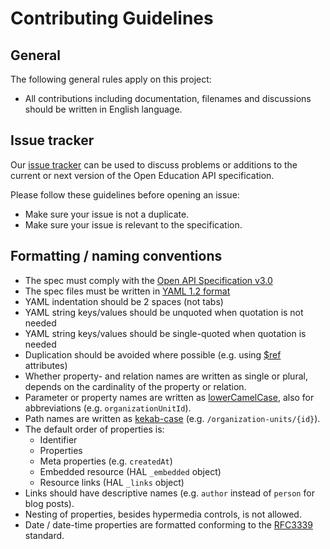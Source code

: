 # Contributing Guidelines

## General

The following general rules apply on this project:

* All contributions including documentation, filenames and discussions should be written in English language.

## Issue tracker

Our [issue tracker](https://github.com/open-education-api/specification/issues) can be used to discuss problems or additions to the current or next version of the Open Education API specification.

Please follow these guidelines before opening an issue:

* Make sure your issue is not a duplicate.
* Make sure your issue is relevant to the specification.

## Formatting / naming conventions

* The spec must comply with the [Open API Specification v3.0](https://github.com/OAI/OpenAPI-Specification/)
* The spec files must be written in [YAML 1.2 format](http://www.yaml.org/spec/1.2/spec.html)
* YAML indentation should be 2 spaces (not tabs)
* YAML string keys/values should be unquoted when quotation is not needed
* YAML string keys/values should be single-quoted when quotation is needed
* Duplication should be avoided where possible (e.g. using [$ref](http://json-schema.org/latest/json-schema-core.html#rfc.section.7) attributes)
* Whether property- and relation names are written as single or plural, depends on the cardinality of the property or relation.
* Parameter or property names are written as [lowerCamelCase](https://nl.wikipedia.org/wiki/CamelCase), also for abbreviations (e.g. `organizationUnitId`).
* Path names are written as [kekab-case](https://en.wikipedia.org/wiki/Kebab_case) (e.g. `/organization-units/{id}`).
* The default order of properties is:
  * Identifier
  * Properties
  * Meta properties (e.g. `createdAt`)
  * Embedded resource (HAL `_embedded` object)
  * Resource links (HAL `_links` object)
* Links should have descriptive names (e.g. `author` instead of `person` for blog posts).
* Nesting of properties, besides hypermedia controls, is not allowed.
* Date / date-time properties are formatted conforming to the [RFC3339](https://xml2rfc.tools.ietf.org/public/rfc/html/rfc3339.html#anchor14) standard.
